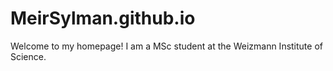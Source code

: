 # MeirSylman.github.io

Welcome to my homepage!
I am a MSc student at the Weizmann Institute of Science.
